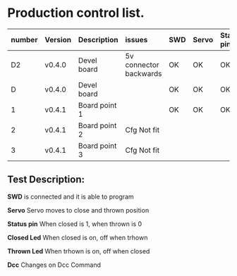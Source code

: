# Production control list.

|number|Version|Description|issues|SWD|Servo|Status pin|Closed Led|Thrown Led|Dcc|
|-|-|:--|:--|:--|:--|:--|--|--|--|
|D2|v0.4.0|Devel board|5v connector backwards|OK|OK|OK|OK|OK|OK|
|D|v0.4.0|Devel board||OK|OK|OK|OK|OK|OK|
|1|v0.4.1|Board point 1||OK|OK|OK|OK|OK|
|2|v0.4.1|Board point 2|Cfg Not fit|||||
|3|v0.4.1|Board point 3|Cfg Not fit|||||

## Test Description:
__SWD__ is connected and it is able to program

__Servo__ Servo moves to close and thrown position

__Status pin__ When closed is 1, when thrown is 0

__Closed Led__ When closed is on, off when trhown

__Thrown Led__ When trhown is on, off when closed 

__Dcc__ Changes on Dcc Command